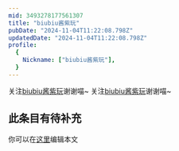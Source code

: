 ```yaml
---
mid: 3493278177561307
title: "biubiu酱紫玩"
pubDate: "2024-11-04T11:22:08.798Z"
updatedDate: "2024-11-04T11:22:08.798Z"
profile:
  {
    Nickname: ["biubiu酱紫玩"],
  }
---
```


关注[biubiu酱紫玩](https://space.bilibili.com/3493278177561307)谢谢喵~ 关注[biubiu酱紫玩](https://space.bilibili.com/3493278177561307)谢谢喵~

## 此条目有待补充
你可以在[这里](https://github.com/Yuhanawa/VTuber.ICU-Content/edit/master/v/biubiu酱紫玩/index.md)编辑本文
